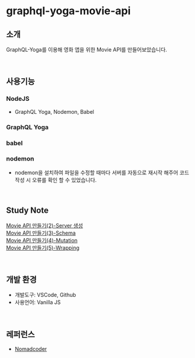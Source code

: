 # graphql-yoga-movie-api

## 소개
GraphQL-Yoga를 이용해 영화 앱을 위한 Movie API를 만들어보았습니다.

<br/>

## 사용기능
### NodeJS
  - GraphQL Yoga, Nodemon, Babel
### GraphQL Yoga
### babel
### nodemon
  - nodemon을 설치하여 파일을 수정할 때마다 서버를 자동으로 재시작 해주어 코드 작성 시 오류를 확인 할 수 있었습니다.

<br/>

## Study Note
[Movie API 만들기(2)-Server 생성](https://velog.io/@bomida/GraphQL-Movie-API-만들기)<br/>
[ Movie API 만들기(3)-Schema](https://velog.io/@bomida/GraphQL-Movie-API-만들기2)<br/>
[Movie API 만들기(4)-Mutation](https://velog.io/@bomida/GraphQL-Movie-API-만들기3-Mutation)<br/>
[Movie API 만들기(5)-Wrapping](https://velog.io/@bomida/GraphQL-Movie-API-만들기5-Wrapping)

  <br>

## 개발 환경
  - 개발도구: VSCode, Github
  - 사용언어: Vanilla JS

  <br>

## 레퍼런스
  - [Nomadcoder](https://nomadcoders.co)


